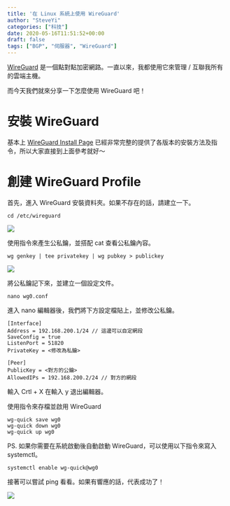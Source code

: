```yaml
---
title: '在 Linux 系統上使用 WireGuard'
author: "SteveYi"
categories: ["科技"]
date: 2020-05-16T11:51:52+00:00
draft: false
tags: ["BGP", "伺服器", "WireGuard"]
---
```


[WireGuard](https://wireguard.com) 是一個點對點加密網路。一直以來，我都使用它來管理 / 互聯我所有的雲端主機。

而今天我們就來分享一下怎麼使用 WireGuard 吧！

# 安裝 WireGuard

基本上 [WireGuard Install Page]((https://www.wireguard.com/install/)) 已經非常完整的提供了各版本的安裝方法及指令，所以大家直接到上面參考就好～

# 創建 WireGuard Profile

首先，進入 WireGuard 安裝資料夾。如果不存在的話，請建立一下。

```shell
cd /etc/wireguard
```

![](https://static-a1.steveyi.net/media/blog/2020051611394599.png)

使用指令來產生公私鑰，並搭配 cat 查看公私鑰內容。

```shell
wg genkey | tee privatekey | wg pubkey > publickey
```

![](https://static-a1.steveyi.net/media/blog/2020051611445527.png)

將公私鑰記下來，並建立一個設定文件。

```shell
nano wg0.conf
```

進入 nano 編輯器後，我們將下方設定檔貼上，並修改公私鑰。

```
[Interface]
Address = 192.168.200.1/24 // 這邊可以自定網段
SaveConfig = true
ListenPort = 51820
PrivateKey = <修改為私鑰>

[Peer]
PublicKey = <對方的公鑰>
AllowedIPs = 192.168.200.2/24 // 對方的網段
```

輸入 Crtl + X 在輸入 y 退出編輯器。

使用指令來存檔並啟用 WireGuard

```shell
wg-quick save wg0
wg-quick down wg0
wg-quick up wg0
```

PS. 如果你需要在系統啟動後自動啟動 WireGuard，可以使用以下指令來寫入 systemctl。

```shell
systemctl enable wg-quick@wg0
```

接著可以嘗試 ping 看看。如果有響應的話，代表成功了！

![](https://static-a1.steveyi.net/media/blog/2020051612102187.png)
